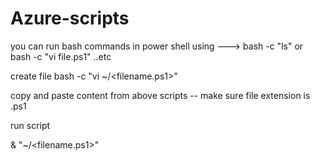 # Azure-scripts

you can run bash commands in power shell using  ---> bash -c "ls" or bash -c "vi file.ps1" ..etc

create file 
  bash -c "vi ~/<filename.ps1>" 
  
  copy and paste content from above scripts -- make sure file extension is .ps1
  
run script 

  & "~/<filename.ps1>"
 
 
